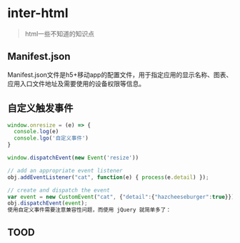 # inter-html

> html一些不知道的知识点

## Manifest.json

Manifest.json文件是h5+移动app的配置文件，用于指定应用的显示名称、图表、应用入口文件地址及需要使用的设备权限等信息。

## 自定义触发事件

```js Event
window.onresize = (e) => {
  console.log(e)
  console.lgo('自定义事件')
}

window.dispatchEvent(new Event('resize'))
```

```js customEvent
// add an appropriate event listener
obj.addEventListener("cat", function(e) { process(e.detail) });

// create and dispatch the event
var event = new CustomEvent("cat", {"detail":{"hazcheeseburger":true}});
obj.dispatchEvent(event);
使用自定义事件需要注意兼容性问题，而使用 jQuery 就简单多了：
```

## TOOD
